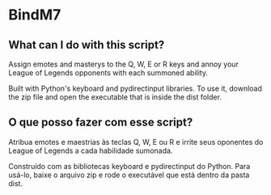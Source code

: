 # BindM7
 
## What can I do with this script?

Assign emotes and masterys to the Q, W, E or R keys and annoy your League of Legends opponents with each summoned ability.

Built with Python's keyboard and pydirectinput libraries. To use it, download the zip file and open the executable that is inside the dist folder.

## O que posso fazer com esse script?

Atribua emotes e maestrias às teclas Q, W, E ou R e irrite seus oponentes do League of Legends a cada habilidade sumonada.

Construído com as bibliotecas keyboard e pydirectinput do Python. Para usá-lo, baixe o arquivo zip e rode o executável que está dentro da pasta dist.
